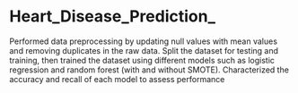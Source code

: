 # Heart_Disease_Prediction_
Performed data preprocessing by updating null values with mean values and removing duplicates in the raw data. Split the dataset for testing and training, then trained the dataset using different models such as logistic regression and random forest (with and without SMOTE). Characterized the accuracy and recall of each model to assess performance
